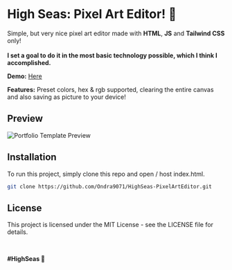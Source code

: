 # High Seas: Pixel Art Editor! 🎨

Simple, but very nice pixel art editor made with **HTML**, **JS** and **Tailwind CSS** only! <br><br>
**I set a goal to do it in the most basic technology possible, which I think I accomplished.**

**Demo:** [Here](https://ondrejpacovsky.cz/demo/highseas/PixelArtEditor/index.html)

**Features:** Preset colors, hex & rgb supported, clearing the entire canvas and also saving as picture to your device! <br>

## Preview
![Portfolio Template Preview](https://ondrejpacovsky.cz/demo/highseas/PixelArtEditor/preview.jpg)  

## Installation
To run this project, simply clone this repo and open / host index.html.
   ```bash
   git clone https://github.com/Ondra9071/HighSeas-PixelArtEditor.git
   ```

## License
This project is licensed under the MIT License - see the LICENSE file for details.

<br>

**#HighSeas 💖**
